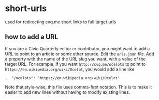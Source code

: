short-urls
==========

used for redirecting cvq.me short links to full target urls

## how to add a URL
If you are a Civic Quarterly editor or contributor, you might want to add a URL to point to an article or some other source.
Edit the `urls.json` file. Add a property with the name of the URL slug you want, with a value of the target URL. For example, if you want `http://cvq.me/ocelots` to point to `https://en.wikipedia.org/wiki/Ocelot`, you would add a line like
```
,  "/ocelots": "https://en.wikipedia.org/wiki/Ocelot"
```

Note that style-wise, this file uses comma-first notation. This is to make it easier to add new lines without having to modify existing lines.
